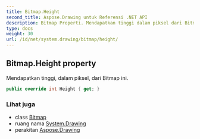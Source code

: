 ```yaml
---
title: Bitmap.Height
second_title: Aspose.Drawing untuk Referensi .NET API
description: Bitmap Properti. Mendapatkan tinggi dalam piksel dari Bitmap ini.
type: docs
weight: 30
url: /id/net/system.drawing/bitmap/height/
---
```

## Bitmap.Height property

Mendapatkan tinggi, dalam piksel, dari Bitmap ini.

```csharp
public override int Height { get; }
```

### Lihat juga

* class [Bitmap](../)
* ruang nama [System.Drawing](../../bitmap/)
* perakitan [Aspose.Drawing](../../../)



